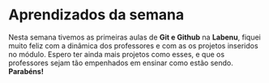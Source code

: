 # Aprendizados da semana

Nesta semana tivemos as primeiras aulas de **Git e Github** na **Labenu**, fiquei muito feliz com a dinâmica dos professores e com as os projetos inseridos no módulo.
Espero ter ainda mais projetos como esses, e que os professores sejam tão empenhados em ensinar como estão sendo.
**Parabéns!**
